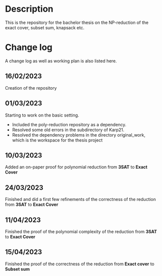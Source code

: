 # Description
This is the repository for the bachelor thesis on the NP-reduction of the exact cover, subset sum, knapsack etc.

# Change log
A change log as well as working plan is also listed here.

##  16/02/2023
Creation of the repository

## 01/03/2023
Starting to work on the basic setting. 
  - Included the poly-reduction repository as a dependency. 
  - Resolved some old errors in the subdirectory of Karp21. 
  - Resolved the dependency problems in the directory original_work, which is the
  workspace for the thesis project

## 10/03/2023
Added an on-paper proof for polynomial reduction from **3SAT** to **Exact Cover**

## 24/03/2023
Finished and did a first few refinements of the correctness of the reduction from **3SAT**  to **Exact Cover**

## 11/04/2023
Finished the proof of the polynomial complexity of the reduction from **3SAT** to **Exact Cover**

## 15/04/2023
Finished the proof of the correctness of the reduction from **Exact cover** to **Subset sum**
